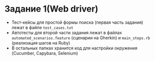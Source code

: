 # Задание 1(Web driver)
* Тест-кейсы для простой формы поиска (первая часть задания) лежат в файле `test_cases.txt`
* Автотесты для второй части задания лежат в файлах `automated_scenarios.feature` (сценарии на Gherkin) и `main_steps.rb` (реализация шагов на Ruby)
* В остальных папках хранится код для настройки окружения (Cucumber, Capybara, Selenium)
